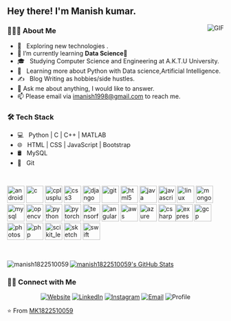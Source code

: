 <h2> Hey there! I'm Manish kumar.</h2>
<img align="right" alt="GIF" src="https://media.giphy.com/media/iIqmM5tTjmpOB9mpbn/giphy.gif" />

<h3> 👨🏻‍💻 About Me </h3>

- 🤔 &nbsp; Exploring new technologies .
- 🌱 I’m currently learning **Data Science🤩**
- 🎓 &nbsp; Studying Computer Science and Engineering at A.K.T.U University.
- 🌱 &nbsp; Learning more about Python with Data science,Artificial Intelligence.
- ✍️ &nbsp; Blog Writing as hobbies/side hustles.
- 💬 Ask me about anything, I would like to answer.
- 📫 Please email via imanish1998@gmail.com to reach me.

<h3>🛠 Tech Stack</h3>

- 💻 &nbsp; Python | C | C++ | MATLAB
- 🌐 &nbsp; HTML | CSS | JavaScript | Bootstrap
- 🛢 &nbsp; MySQL 
- 🔧 &nbsp; Git 
<br>


<p align="left"><img src="https://devicons.github.io/devicon/devicon.git/icons/android/android-original-wordmark.svg" alt="android" width="40" height="40"/> <img src="https://devicons.github.io/devicon/devicon.git/icons/c/c-original.svg" alt="c" width="40" height="40"/> <img src="https://devicons.github.io/devicon/devicon.git/icons/cplusplus/cplusplus-original.svg" alt="cplusplus" width="40" height="40"/> <img src="https://devicons.github.io/devicon/devicon.git/icons/css3/css3-original-wordmark.svg" alt="css3" width="40" height="40"/> <img src="https://devicons.github.io/devicon/devicon.git/icons/django/django-original.svg" alt="django" width="40" height="40"/> <img src="https://www.vectorlogo.zone/logos/git-scm/git-scm-icon.svg" alt="git" width="40" height="40"/> <img src="https://devicons.github.io/devicon/devicon.git/icons/html5/html5-original-wordmark.svg" alt="html5" width="40" height="40"/> <img src="https://devicons.github.io/devicon/devicon.git/icons/java/java-original-wordmark.svg" alt="java" width="40" height="40"/> <img src="https://devicons.github.io/devicon/devicon.git/icons/javascript/javascript-original.svg" alt="javascript" width="40" height="40"/> <img src="https://devicons.github.io/devicon/devicon.git/icons/linux/linux-original.svg" alt="linux" width="40" height="40"/> <img src="https://devicons.github.io/devicon/devicon.git/icons/mongodb/mongodb-original-wordmark.svg" alt="mongodb" width="40" height="40"/> <img src="https://devicons.github.io/devicon/devicon.git/icons/mysql/mysql-original-wordmark.svg" alt="mysql" width="40" height="40"/> <img src="https://www.vectorlogo.zone/logos/opencv/opencv-icon.svg" alt="opencv" width="40" height="40"/> <img src="https://devicons.github.io/devicon/devicon.git/icons/python/python-original.svg" alt="python" width="40" height="40"/> <img src="https://www.vectorlogo.zone/logos/pytorch/pytorch-icon.svg" alt="pytorch" width="40" height="40"/> <img src="https://www.vectorlogo.zone/logos/tensorflow/tensorflow-icon.svg" alt="tensorflow" width="40" height="40"/>
<img src="https://devicons.github.io/devicon/devicon.git/icons/angularjs/angularjs-original.svg" alt="angularjs" width="40" height="40"/>
<img src="https://devicons.github.io/devicon/devicon.git/icons/amazonwebservices/amazonwebservices-original-wordmark.svg" alt="aws" width="40" height="40"/> <img src="https://www.vectorlogo.zone/logos/microsoft_azure/microsoft_azure-icon.svg" alt="azure" width="40" height="40"/> <img src="https://devicons.github.io/devicon/devicon.git/icons/csharp/csharp-original.svg" alt="csharp" width="40" height="40"/><img src="https://devicons.github.io/devicon/devicon.git/icons/express/express-original-wordmark.svg" alt="express" width="40" height="40"/> <img src="https://www.vectorlogo.zone/logos/google_cloud/google_cloud-icon.svg" alt="gcp" width="40" height="40"/>
<img src="https://devicons.github.io/devicon/devicon.git/icons/photoshop/photoshop-plain.svg" alt="photoshop" width="40" height="40"/> <img src="https://devicons.github.io/devicon/devicon.git/icons/php/php-original.svg" alt="php" width="40" height="40"/> <img src="https://upload.wikimedia.org/wikipedia/commons/0/05/Scikit_learn_logo_small.svg" alt="scikit_learn" width="40" height="40"/> <img src="https://www.vectorlogo.zone/logos/sketchapp/sketchapp-icon.svg" alt="sketch" width="40" height="40"/> <img src="https://devicons.github.io/devicon/devicon.git/icons/swift/swift-original-wordmark.svg" alt="swift" width="40" height="40"/></p>
<br>
<p><img align="left" src="https://github-readme-stats.vercel.app/api/top-langs/?username=manish1822510059&layout=compact&hide=html&theme=highcontrast" alt="manish1822510059" /></p>


[![manish1822510059's GitHub Stats](https://github-readme-stats.vercel.app/api?username=manish1822510059&show_icons=true)](https://github.com/manish1822510059)



<h3> 🤝🏻 Connect with Me </h3>

<p align="center">
<a href="https://notestoconnect.wordpress.com//"><img alt="Website" src="https://img.shields.io/badge/Website-https://notestoconnect.wordpress.com/-blue?style=flat-square&logo=google-chrome"></a>
<a href="https://www.linkedin.com/in/manish-k-951800135/"><img alt="LinkedIn" src="https://img.shields.io/badge/LinkedIn-Manish%20Kumar-blue?style=flat-square&logo=linkedin"></a>
<a href="https://www.instagram.com/imanish1998/?hl=en"><img alt="Instagram" src="https://img.shields.io/badge/Instagram-manish__-blue?style=flat-square&logo=instagram"></a>
<a href="mailto:imanish1998@gmail.com"><img alt="Email" src="https://img.shields.io/badge/Email-imanish1998@gmail.com-blue?style=flat-square&logo=gmail"></a>
  <img src="https://camo.githubusercontent.com/50f214e821f1b0bb98c311abd13e714c4b78976a/68747470733a2f2f56697369746f722d62616467652e676c697463682e6d652f62616467653f706167655f69643d6b757368616c3939372d6461732e70726f66696c6576696577732d6261646765" alt="Profile" data-canonical-src="https://Visitor-badge.glitch.me/badge?page_id=manish1822510059.profileviews-badge" style="max-width:100%;">
</p>

⭐️ From [MK1822510059](https://github.com/manish1822510059)
